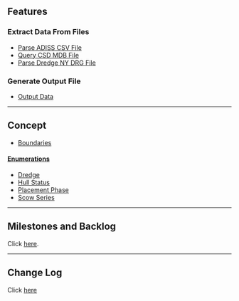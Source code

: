 ## Features
### Extract Data From Files
- [Parse ADISS CSV File](/ExtractDataFromFile/AdissCsvFile.md)
- [Query CSD MDB File](/ExtractDataFromFile/CsdMdbQuerying.md)
- [Parse Dredge NY DRG File](/ExtractDataFromFile/DrgParsing.md)

### Generate Output File
- [Output Data](OutputData.md)

---

## Concept
- [Boundaries](Boundaries.md)

#### [Enumerations](Enumeration.md)
- [Dredge](Dredge.md)
- [Hull Status](HullStatus.md)
- [Placement Phase](PlacementPhase.md)
- [Scow Series](ScowSeries.md)

---

## Milestones and Backlog
Click [here](https://github.com/gojanpaolo/AdissParser/issues).

---

## Change Log
Click [here](ChangeLog.md)